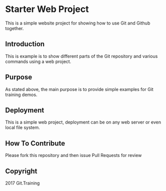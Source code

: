 # Starter Web Project

This is a simple website project for showing how to use Git and Github together.

## Introduction

This is example is to show different parts of the Git repository and various commands using a web project.

## Purpose

As stated above, the main purpose is to provide simple examples for Git training demos.

## Deployment
 
This is a simple web project, deployment can be on any web server or even local file system.

## How To Contribute

Please fork this repository and then issue Pull Requests for review

## Copyright

2017 Git.Training